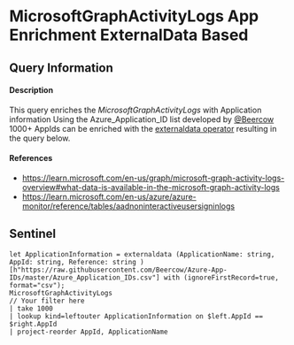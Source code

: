 # MicrosoftGraphActivityLogs App Enrichment ExternalData Based 

## Query Information

#### Description
This query enriches the *MicrosoftGraphActivityLogs* with Application information Using the Azure_Application_ID list developed by [@Beercow](https://github.com/Beercow) 1000+ AppIds can be enriched with the [externaldata operator](https://learn.microsoft.com/en-us/azure/data-explorer/kusto/query/externaldata-operator?pivots=azuredataexplorer) resulting in the query below.

#### References
- https://learn.microsoft.com/en-us/graph/microsoft-graph-activity-logs-overview#what-data-is-available-in-the-microsoft-graph-activity-logs
- https://learn.microsoft.com/en-us/azure/azure-monitor/reference/tables/aadnoninteractiveusersigninlogs

## Sentinel
```KQL
let ApplicationInformation = externaldata (ApplicationName: string, AppId: string, Reference: string ) [h"https://raw.githubusercontent.com/Beercow/Azure-App-IDs/master/Azure_Application_IDs.csv"] with (ignoreFirstRecord=true, format="csv");
MicrosoftGraphActivityLogs
// Your filter here
| take 1000
| lookup kind=leftouter ApplicationInformation on $left.AppId == $right.AppId
| project-reorder AppId, ApplicationName
```